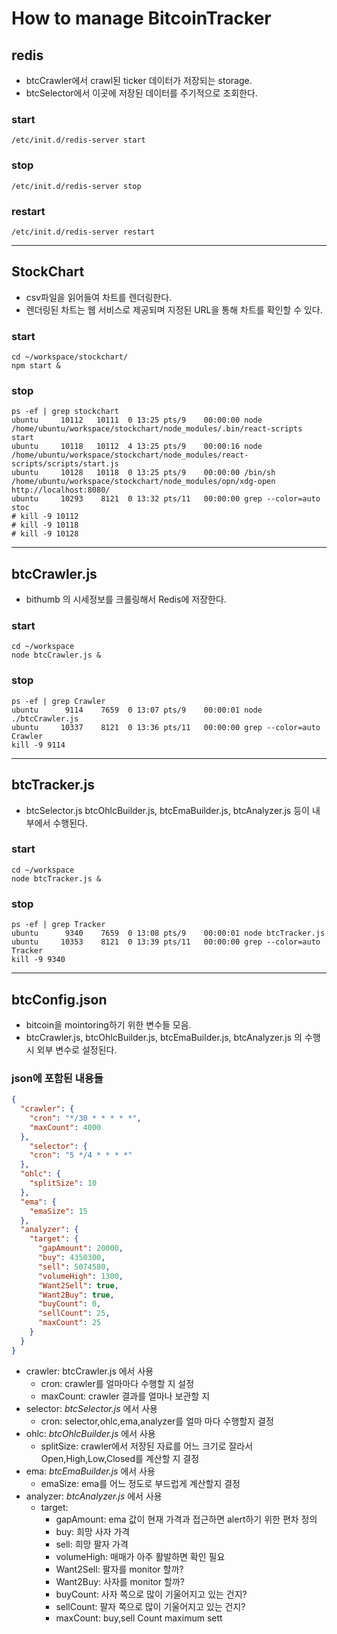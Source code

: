 # How to manage BitcoinTracker

## redis 
- btcCrawler에서 crawl된 ticker 데이터가 저장되는 storage.
- btcSelector에서 이곳에 저장된 데이터를 주기적으로 조회한다.

### start
```
/etc/init.d/redis-server start
```
### stop
```
/etc/init.d/redis-server stop
```
### restart
```
/etc/init.d/redis-server restart
```

----

## StockChart
- csv파일을 읽어들여 차트를 렌더링한다.
- 렌더링된 차트는 웹 서비스로 제공되며 지정된 URL을 통해 차트를 확인할 수 있다.
### start
```
cd ~/workspace/stockchart/
npm start &
```
### stop
```
ps -ef | grep stockchart
ubuntu     10112   10111  0 13:25 pts/9    00:00:00 node /home/ubuntu/workspace/stockchart/node_modules/.bin/react-scripts start
ubuntu     10118   10112  4 13:25 pts/9    00:00:16 node /home/ubuntu/workspace/stockchart/node_modules/react-scripts/scripts/start.js
ubuntu     10128   10118  0 13:25 pts/9    00:00:00 /bin/sh /home/ubuntu/workspace/stockchart/node_modules/opn/xdg-open http://localhost:8080/
ubuntu     10293    8121  0 13:32 pts/11   00:00:00 grep --color=auto stoc
# kill -9 10112
# kill -9 10118
# kill -9 10128
```
----

## btcCrawler.js
- bithumb 의 시세정보를 크롤링해서 Redis에 저장한다.
### start
```
cd ~/workspace
node btcCrawler.js &
```
### stop
```
ps -ef | grep Crawler
ubuntu      9114    7659  0 13:07 pts/9    00:00:01 node ./btcCrawler.js
ubuntu     10337    8121  0 13:36 pts/11   00:00:00 grep --color=auto Crawler
kill -9 9114
```
----

## btcTracker.js
- btcSelector.js btcOhlcBuilder.js, btcEmaBuilder.js, btcAnalyzer.js 등이 내부에서 수행된다.
### start
```
cd ~/workspace
node btcTracker.js &
```
### stop
```
ps -ef | grep Tracker
ubuntu      9340    7659  0 13:08 pts/9    00:00:01 node btcTracker.js
ubuntu     10353    8121  0 13:39 pts/11   00:00:00 grep --color=auto Tracker
kill -9 9340
```

----

## btcConfig.json
- bitcoin을 mointoring하기 위한 변수들 모음.
- btcCrawler.js, btcOhlcBuilder.js, btcEmaBuilder.js, btcAnalyzer.js 의 수행시 외부 변수로 설정된다.

### json에 포함된 내용들
```json
{
  "crawler": {
    "cron": "*/30 * * * * *",
    "maxCount": 4000
  },
    "selector": {
    "cron": "5 */4 * * * *"
  },
  "ohlc": {
    "splitSize": 10
  },
  "ema": {          
    "emaSize": 15   
  },
  "analyzer": {     
    "target": {     
      "gapAmount": 20000, 
      "buy": 4350300,     
      "sell": 5074580,    
      "volumeHigh": 1300, 
      "Want2Sell": true,  
      "Want2Buy": true,   
      "buyCount": 0,      
      "sellCount": 25,    
      "maxCount": 25      
    }
  }
}
```

- crawler: btcCrawler.js 에서 사용
  - cron: crawler를 얼마마다 수행할 지 설정
  - maxCount: crawler 결과를 얼마나 보관할 지 
- selector: *btcSelector.js* 에서 사용
  - cron: selector,ohlc,ema,analyzer를 얼마 마다 수행할지 결정
- ohlc: *btcOhlcBuilder.js* 에서 사용
  - splitSize: crawler에서 저장된 자료를 어느 크기로 잘라서 Open,High,Low,Closed를 계산할 지 결정
- ema: *btcEmaBuilder.js* 에서 사용
  - emaSize: ema를 어느 정도로 부드럽게 계산할지 결정
- analyzer: *btcAnalyzer.js* 에서 사용
  - target:                
    - gapAmount: ema 값이 현재 가격과 접근하면 alert하기 위한 편차 정의
    - buy: 희망 사자 가격
    - sell: 희망 팔자 가격
    - volumeHigh: 매매가 아주 활발하면 확인 필요
    - Want2Sell: 팔자를 monitor 할까?
    - Want2Buy: 사자를 monitor 할까?
    - buyCount: 사자 쪽으로 많이 기울어지고 있는 건지?
    - sellCount: 팔자 쪽으로 많이 기울어지고 있는 건지?
    - maxCount: buy,sell Count maximum sett
